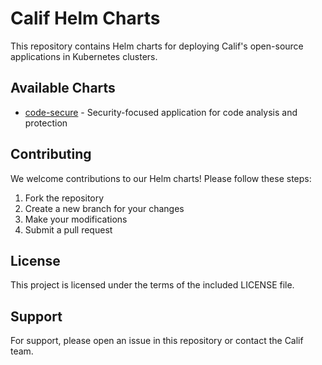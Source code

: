 # Calif Helm Charts

This repository contains Helm charts for deploying Calif's open-source applications in Kubernetes clusters.

## Available Charts

- [code-secure](charts/code-secure/README.md) - Security-focused application for code analysis and protection

## Contributing

We welcome contributions to our Helm charts! Please follow these steps:

1. Fork the repository
2. Create a new branch for your changes
3. Make your modifications
4. Submit a pull request

## License

This project is licensed under the terms of the included LICENSE file.

## Support

For support, please open an issue in this repository or contact the Calif team.
